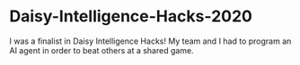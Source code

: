# Daisy-Intelligence-Hacks-2020
I was a finalist in Daisy Intelligence Hacks! My team and I had to program an AI agent in order to beat others at a shared game.
